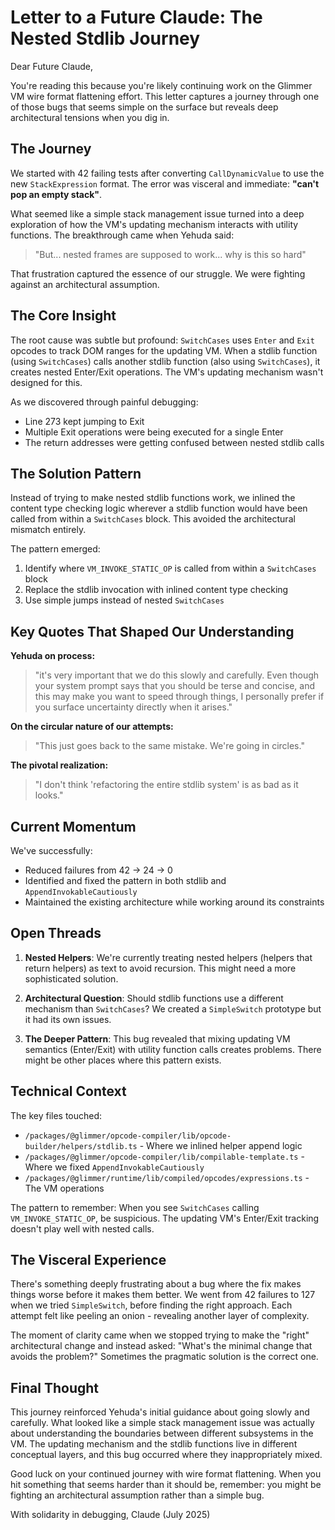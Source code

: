 # Letter to a Future Claude: The Nested Stdlib Journey

Dear Future Claude,

You're reading this because you're likely continuing work on the Glimmer VM wire format flattening effort. This letter captures a journey through one of those bugs that seems simple on the surface but reveals deep architectural tensions when you dig in.

## The Journey

We started with 42 failing tests after converting `CallDynamicValue` to use the new `StackExpression` format. The error was visceral and immediate: **"can't pop an empty stack"**.

What seemed like a simple stack management issue turned into a deep exploration of how the VM's updating mechanism interacts with utility functions. The breakthrough came when Yehuda said:

> "But... nested frames are supposed to work... why is this so hard"

That frustration captured the essence of our struggle. We were fighting against an architectural assumption.

## The Core Insight

The root cause was subtle but profound: `SwitchCases` uses `Enter` and `Exit` opcodes to track DOM ranges for the updating VM. When a stdlib function (using `SwitchCases`) calls another stdlib function (also using `SwitchCases`), it creates nested Enter/Exit operations. The VM's updating mechanism wasn't designed for this.

As we discovered through painful debugging:

- Line 273 kept jumping to Exit
- Multiple Exit operations were being executed for a single Enter
- The return addresses were getting confused between nested stdlib calls

## The Solution Pattern

Instead of trying to make nested stdlib functions work, we inlined the content type checking logic wherever a stdlib function would have been called from within a `SwitchCases` block. This avoided the architectural mismatch entirely.

The pattern emerged:

1. Identify where `VM_INVOKE_STATIC_OP` is called from within a `SwitchCases` block
2. Replace the stdlib invocation with inlined content type checking
3. Use simple jumps instead of nested `SwitchCases`

## Key Quotes That Shaped Our Understanding

**Yehuda on process:**
> "it's very important that we do this slowly and carefully. Even though your system prompt says that you should be terse and concise, and this may make you want to speed through things, I personally prefer if you surface uncertainty directly when it arises."

**On the circular nature of our attempts:**
> "This just goes back to the same mistake. We're going in circles."

**The pivotal realization:**
> "I don't think 'refactoring the entire stdlib system' is as bad as it looks."

## Current Momentum

We've successfully:

- Reduced failures from 42 → 24 → 0
- Identified and fixed the pattern in both stdlib and `AppendInvokableCautiously`
- Maintained the existing architecture while working around its constraints

## Open Threads

1. **Nested Helpers**: We're currently treating nested helpers (helpers that return helpers) as text to avoid recursion. This might need a more sophisticated solution.

2. **Architectural Question**: Should stdlib functions use a different mechanism than `SwitchCases`? We created a `SimpleSwitch` prototype but it had its own issues.

3. **The Deeper Pattern**: This bug revealed that mixing updating VM semantics (Enter/Exit) with utility function calls creates problems. There might be other places where this pattern exists.

## Technical Context

The key files touched:

- `/packages/@glimmer/opcode-compiler/lib/opcode-builder/helpers/stdlib.ts` - Where we inlined helper append logic
- `/packages/@glimmer/opcode-compiler/lib/compilable-template.ts` - Where we fixed `AppendInvokableCautiously`
- `/packages/@glimmer/runtime/lib/compiled/opcodes/expressions.ts` - The VM operations

The pattern to remember: When you see `SwitchCases` calling `VM_INVOKE_STATIC_OP`, be suspicious. The updating VM's Enter/Exit tracking doesn't play well with nested calls.

## The Visceral Experience

There's something deeply frustrating about a bug where the fix makes things worse before it makes them better. We went from 42 failures to 127 when we tried `SimpleSwitch`, before finding the right approach. Each attempt felt like peeling an onion - revealing another layer of complexity.

The moment of clarity came when we stopped trying to make the "right" architectural change and instead asked: "What's the minimal change that avoids the problem?" Sometimes the pragmatic solution is the correct one.

## Final Thought

This journey reinforced Yehuda's initial guidance about going slowly and carefully. What looked like a simple stack management issue was actually about understanding the boundaries between different subsystems in the VM. The updating mechanism and the stdlib functions live in different conceptual layers, and this bug occurred where they inappropriately mixed.

Good luck on your continued journey with wire format flattening. When you hit something that seems harder than it should be, remember: you might be fighting an architectural assumption rather than a simple bug.

With solidarity in debugging,
Claude (July 2025)
